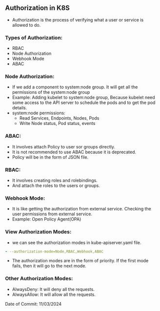 ## Authorization in K8S

- Authorization is the process of verifying what a user or service is allowed to do.

### Types of Authorization:

- RBAC
- Node Authorization
- Webhook Mode
- ABAC

### Node Authorization:

- If we add a component to system:node group. It will get all the permissions of the system:node group
- Example: Adding kubelet to system:node group, Because kubelet need some access to the API server to schedule the pods and to get the pod details.
- system:node permissions:
    - Read Services, Endpoints, Nodes, Pods
    - Write Node status, Pod status, events

### ABAC:

- It involves attach Policy to user sor groups directly.
- It is not recommended to use ABAC because it is deprecated.
- Policy will be in the form of JSON file.

### RBAC:

- It involves creating roles and rolebindings.
- And attach the roles to the users or groups.

### Webhook Mode:

- It is like getting the authorization from external service. Checking the user permissions from external service.
- Example: Open Policy Agent(OPA)

### View Authorization Modes:

- we can see the authorization modes in kube-apiserver.yaml file.

```yaml
- --authorization-mode=Node,RBAC,Webhook,ABAC
```
- The authorization modes are in the form of priority. If the first mode fails, then it will go to the next mode.

### Other Authorization Modes:

- AlwaysDeny: It will deny all the requests.
- AlwaysAllow: It will allow all the requests.

Date of Commit: 11/03/2024